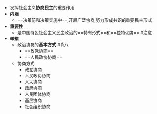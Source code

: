 - 发挥社会主义**协商民主**的重要作用
- **内涵**
	- ==决策前和决策实施中==,开展广泛协商,努力形成共识的重要民主形式
- **重要性**
	- 是中国特色社会主义民主政治的==特有形式==和==独特优势== #注意 
- **举措**
	- 政治协商的**基本方式** #肖八 
		- ==政党协商==
		- ==人民政协协商==
	- 协商方式
		- 政党协商
		- 人民政协协商
		- 人大协商
		- 政府协商
		- 人民团体协商
		- 基层协商
		- 社会组织协商